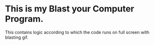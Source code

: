 # This is my Blast your Computer Program.

This contains logic according to which the code runs on full screen with blasting gif.
